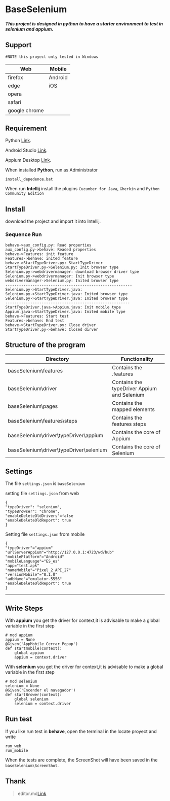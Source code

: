 # BaseSelenium 

##### This project is designed in python to have a starter environment to test in selenium and appium.

## Support
	#NOTE this proyect only tested in Windows

Web  | Mobile
------------- | -------------
firefox  | Android
edge  | iOS
opera  |  
safari |  
google chrome  |  

## Requirement 
Python [Link](https://www.python.org/downloads/).

Android Studio [Link](https://developer.android.com/studio).

Appium Desktop [Link](http://appium.io/downloads.html).

When installed **Python**, run as Administrator
	
 
	install_depedence.bat


When run **Intellij** install the plugins `Cucumber for Java`, `Gherkin` and `Python Community Edition`


## Install
download the project and import it into Intellij.

### Sequence Run
                    
```seq
behave->aux_config.py: Read properties
aux_config.py->behave: Readed properties
behave->Features: init feature
Features->behave: inited feature
behave->StartTypeDriver.py: StartTypeDriver
StartTypeDriver.py->Selenium.py: Init browser type
Selenium.py->webdrivermanager: download browser driver type
Selenium.py->webdrivermanager: Init browser type
webdrivermanager->Selenium.py: Inited browser type
--------------------------------------------------------
Selenium.py->StartTypeDriver.java: 
Selenium.py->StartTypeDriver.java: Inited browser type
Selenium.py->StartTypeDriver.java: Inited browser type
-------------------------------------------------------
StartTypeDriver.java->Appium.java: Init mobile type
Appium.java->StartTypeDriver.java: Inited mobile type
behave->Features: Start test
Features->behave: End test
behave->StartTypeDriver.py: Close driver
StartTypeDriver.py->behave: Closed dirver
```

## Structure of the program
Directory  | Functionality
------------- | -------------
baseSelenium\features  | Contains the .features
baseSelenium\driver  | Contains the typeDriver Appium and Selenium
baseSelenium\pages   |  Contains the mapped elements
baseSelenium\features\steps  |  Contains the features steps
baseSelenium\driver\typeDriver\appium  | Contains the core of Appium
baseSelenium\driver\typeDriver\selenium   | Contains the core of Selenium


## Settings
The file `settings.json` is `baseSelenium`

setting file  `settings.json` from web
    
    {
	"typeDriver": "selenium",
    "typeBrowser": "chrome",
	"enableDeleteOldDrivers"=false
	"enableDeleteOldReport": true
	}

Setting file  `settings.json` from mobile

	{
	"typeDriver"="appium"
	"urlServerAppium"="http://127.0.0.1:4723/wd/hub"
	"mobilePlatform"="Android"
	"mobileLanguage"="ES_es"
	"app="test.apk"
	"nameMobile"="Pixel_2_API_27"
	"versionMobile"="8.1.0"
	"adbName"="emulator-5556"
	"enableDeleteOldReport": true
	}
     
----
## Write Steps
With **appium** you get the driver for context,it is advisable to make a global variable in the first step 
    
	# mod appium
    appium = None
    @Given('AppMobile Cerrar Popup')
    def startmobile(context):
        global appium
        appium = context.driver

With **selenium** you get the driver for context,it is advisable to make a global variable in the first step
 
 	# mod selenium
    selenium = None
    @Given('Encender el navegador')
    def startBrower(context):
        global selenium
        selenium = context.driver

## Run test

If you like run test in **behave**, open the terminal in the locate proyect and write

	run_web
	run_mobile

When the tests are complete, the ScreenShot will have been saved in the  `baseSelenium\ScreenShot`.

## Thank
>editor.md[Link](https://pandao.github.io/editor.md/en.html)



